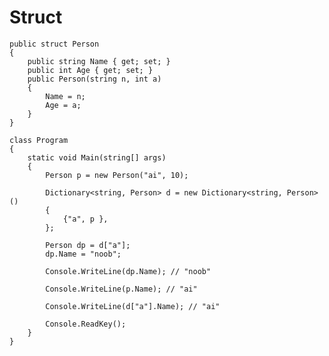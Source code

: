 # Struct

    public struct Person
    {
        public string Name { get; set; }
        public int Age { get; set; }
        public Person(string n, int a)
        {
            Name = n;
            Age = a;
        }
    }

    class Program
    {
        static void Main(string[] args)
        {
            Person p = new Person("ai", 10);

            Dictionary<string, Person> d = new Dictionary<string, Person>()
            {
                {"a", p },
            };

            Person dp = d["a"];
            dp.Name = "noob";

            Console.WriteLine(dp.Name); // "noob"

            Console.WriteLine(p.Name); // "ai"

            Console.WriteLine(d["a"].Name); // "ai"

            Console.ReadKey();
        }
    }